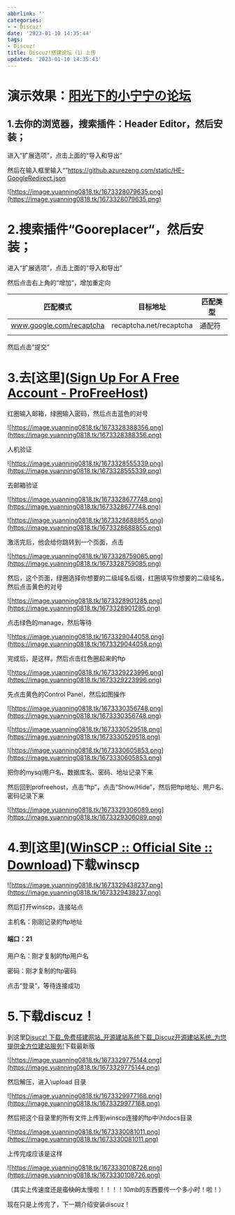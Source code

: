 ```yaml
---
abbrlink: ''
categories:
- - Discuz!
date: '2023-01-10 14:35:44'
tags:
- Discuz!
title: Discuz!搭建论坛（1）上传
updated: '2023-01-10 14:35:43'
---
```

# 演示效果：[阳光下的小宁宁の论坛](http://yuanning0818.unaux.com/)

## 1.去你的浏览器，搜索插件：Header Editor，然后安装；

进入“扩展选项”，点击上面的“导入和导出”

然后在输入框里输入“”https://github.azurezeng.com/static/HE-GoogleRedirect.json

![https://image.yuanning0818.tk/1673328079635.png](https://image.yuanning0818.tk/1673328079635.png)

# 2.搜索插件“Gooreplacer“，然后安装；

进入“扩展选项”，点击上面的“导入和导出”

然后点击右上角的“增加”，增加重定向


| 匹配模式                 | 目标地址                | 匹配类型 |
| ------------------------ | ----------------------- | -------- |
| www.google.com/recaptcha | recaptcha.net/recaptcha | 通配符   |
|                          |                         |          |

然后点击“提交”

# 3.去[这里]([Sign Up For A Free Account - ProFreeHost](https://profreehost.com/register/))

红圈输入邮箱，绿圈输入密码，然后点击蓝色的对号

![https://image.yuanning0818.tk/1673328388356.png](https://image.yuanning0818.tk/1673328388356.png)

人机验证

![https://image.yuanning0818.tk/1673328555339.png](https://image.yuanning0818.tk/1673328555339.png)

去邮箱验证

![https://image.yuanning0818.tk/1673328677748.png](https://image.yuanning0818.tk/1673328677748.png)

![https://image.yuanning0818.tk/1673328688855.png](https://image.yuanning0818.tk/1673328688855.png)

激活完后，他会给你跳转到一个页面，点击

![https://image.yuanning0818.tk/1673328759085.png](https://image.yuanning0818.tk/1673328759085.png)

然后，这个页面，绿圈选择你想要的二级域名后缀，红圈填写你想要的二级域名，然后点击黄色的对号

![https://image.yuanning0818.tk/1673328901285.png](https://image.yuanning0818.tk/1673328901285.png)

点击绿色的manage，然后等待

![https://image.yuanning0818.tk/1673329044058.png](https://image.yuanning0818.tk/1673329044058.png)

完成后，是这样。然后点击红色圈起来的ftp

![https://image.yuanning0818.tk/1673329223996.png](https://image.yuanning0818.tk/1673329223996.png)

先点击黄色的Control Panel，然后如图操作

![https://image.yuanning0818.tk/1673330356748.png](https://image.yuanning0818.tk/1673330356748.png)

![https://image.yuanning0818.tk/1673330529518.png](https://image.yuanning0818.tk/1673330529518.png)

![https://image.yuanning0818.tk/1673330605853.png](https://image.yuanning0818.tk/1673330605853.png)

把你的mysql用户名、数据库名、密码、地址记录下来

然后回到profreehost，点击“ftp”，点击“Show/Hide”，然后把ftp地址、用户名、密码记录下来

![https://image.yuanning0818.tk/1673329306089.png](https://image.yuanning0818.tk/1673329306089.png)

# 4.到[这里]([WinSCP :: Official Site :: Download](https://winscp.net/eng/download.php))下载winscp

![https://image.yuanning0818.tk/1673329438237.png](https://image.yuanning0818.tk/1673329438237.png)

然后打开winscp，连接站点

主机名：刚刚记录的ftp地址

#### 端口：21

用户名：刚才复制的ftp用户名

密码：刚才复制的ftp密码

点击“登录”，等待连接成功

# 5.下载discuz！

到这里[Disucz! 下载_免费搭建网站_开源建站系统下载_Discuz开源建站系统_为您提供全方位建站服务!](http://discuz.net/download.html)下载最新版

![https://image.yuanning0818.tk/1673329775144.png](https://image.yuanning0818.tk/1673329775144.png)

然后解压，进入\upload 目录

![https://image.yuanning0818.tk/1673329977168.png](https://image.yuanning0818.tk/1673329977168.png)

然后把这个目录里的所有文件上传到winscp连接的ftp中\htdocs目录

![https://image.yuanning0818.tk/1673330081011.png](https://image.yuanning0818.tk/1673330081011.png)

上传完成应该是这样

![https://image.yuanning0818.tk/1673330108726.png](https://image.yuanning0818.tk/1673330108726.png)

（其实上传速度还是~~蛮快的~~太慢啦！！！！10mb的东西要传一个多小时！啦！）

现在只是上传完了，下一期介绍安装discuz！
